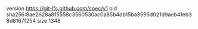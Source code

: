 version https://git-lfs.github.com/spec/v1
oid sha256:8ae2628a815558c3560530ac0a85b4db15ba3595d021d9acb41eb38d8167f254
size 1348
